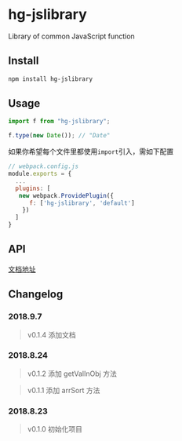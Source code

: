 # hg-jslibrary

Library of common JavaScript function

## Install

```bash
npm install hg-jslibrary
```

## Usage

```js
import f from "hg-jslibrary";

f.type(new Date()); // "Date"
```

如果你希望每个文件里都使用`import`引入，需如下配置

```js
// webpack.config.js
module.exports = {
  ...
  plugins: [
   new webpack.ProvidePlugin({
      f: ['hg-jslibrary', 'default']
    })
  ]
}
```

## API

[文档地址](https://hamger.github.io/hg-jslibrary/)

## Changelog

### 2018.9.7

> v0.1.4 添加文档

### 2018.8.24

> v0.1.2 添加 getValInObj 方法

> v0.1.1 添加 arrSort 方法

### 2018.8.23

> v0.1.0 初始化项目
